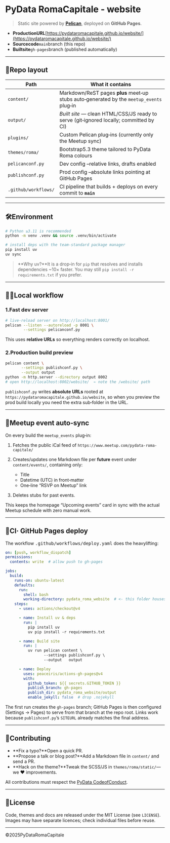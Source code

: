 # PyData RomaCapitale ‑ website

> Static site powered by **[Pelican](https://getpelican.com/)**, deployed on **GitHub Pages**.

* **ProductionURL**[https://pydataromacapitale.github.io/website/](https://pydataromacapitale.github.io/website/)
* **Sourcecode**`main`branch (this repo)
* **Builtsite**`gh-pages`branch (published automatically)

---

## 📁Repo layout

| Path                 | What it contains                                                                         |
| -------------------- | ---------------------------------------------------------------------------------------- |
| `content/`           | Markdown/ReST pages **plus** meet‑up stubs auto‑generated by the `meetup_events` plug‑in |
| `output/`            | *Built site* — clean HTML/CSS/JS ready to serve (git‑ignored locally; committed by CI)   |
| `plugins/`           | Custom Pelican plug‑ins (currently only the Meetup sync)                                 |
| `themes/roma/`       | Bootstrap5.3 theme tailored to PyData Roma colours                                      |
| `pelicanconf.py`     | Dev config –relative links, drafts enabled                                              |
| `publishconf.py`     | Prod config –absolute links pointing at GitHub Pages                                    |
| `.github/workflows/` | CI pipeline that builds + deploys on every commit to **`main`**                          |

---

## 🛠Environment

```bash
# Python ≥3.11 is recommended
python -m venv .venv && source .venv/bin/activate

# install deps with the team‑standard package manager
pip install uv
uv sync
```

> **Why uv?**It is a drop‑in for `pip` that resolves and installs
> dependencies \~10× faster. You may still `pip install -r requirements.txt`
> if you prefer.

---

## 🚴‍♂️Local workflow

### 1.Fast dev server

```bash
# live‑reload server on http://localhost:8001/
pelican --listen --autoreload -p 8001 \
        --settings pelicanconf.py
```

This uses **relative URLs** so everything renders correctly on localhost.

### 2.Production build preview

```bash
pelican content \
       --settings publishconf.py \
       --output output
python -m http.server --directory output 8002
# open http://localhost:8002/website/  ← note the /website/ path
```

`publishconf.py` writes **absolute URLs** rooted at
`https://pydataromacapitale.github.io/website`, so when you preview the
prod build locally you need the extra sub‑folder in the URL.

---

## 🔌Meetup event auto‑sync

On every build the `meetup_events` plug‑in:

1. Fetches the public iCal feed of
   `https://www.meetup.com/pydata-roma-capitale/`
2. Creates/updates one Markdown file per **future** event under
   `content/events/`, containing only:

   * Title
   * Datetime (UTC) in front‑matter
   * One‑line “RSVP on Meetup” link
3. Deletes stubs for past events.

This keeps the homepage “Upcoming events” card in sync with the actual
Meetup schedule with zero manual work.

---

## 🚢CI· GitHub Pages deploy

The workflow <kbd>.github/workflows/deploy.yaml</kbd> does the heavylifting:

```yaml
on: [push, workflow_dispatch]
permissions:
  contents: write  # allow push to gh‑pages

jobs:
  build:
    runs-on: ubuntu-latest
    defaults:
      run:
        shell: bash
        working-directory: pydata_roma_website  # <- this folder houses pelicanconf.py
    steps:
      - uses: actions/checkout@v4

      - name: Install uv & deps
        run: |
          pip install uv
          uv pip install -r requirements.txt

      - name: Build site
        run: |
          uv run pelican content \
                 --settings publishconf.py \
                 --output   output

      - name: Deploy
        uses: peaceiris/actions-gh-pages@v4
        with:
          github_token: ${{ secrets.GITHUB_TOKEN }}
          publish_branch: gh-pages
          publish_dir: pydata_roma_website/output
          enable_jekyll: false  # drop .nojekyll
```

The first run creates the `gh-pages` branch; GitHub Pages is then
configured (Settings → Pages) to serve from that branch at the repo
root. Links work because `publishconf.py`’s `SITEURL` already matches the
final address.

---

## 🤝Contributing

* **Fix a typo?**Open a quick PR.
* **Propose a talk or blog post?**Add a Markdown file in
  `content/` and send a PR.
* **Hack on the theme?**Tweak the SCSS/JS in
  `themes/roma/static/`— we ❤️ improvements.

All contributions must respect the
[PyData CodeofConduct](https://pydataconf.global/coc).

---

## 📝License

Code, themes and docs are released under the MIT License (see
`LICENSE`).  Images may have separate licences; check individual files
before reuse.

---

©2025PyDataRomaCapitale
